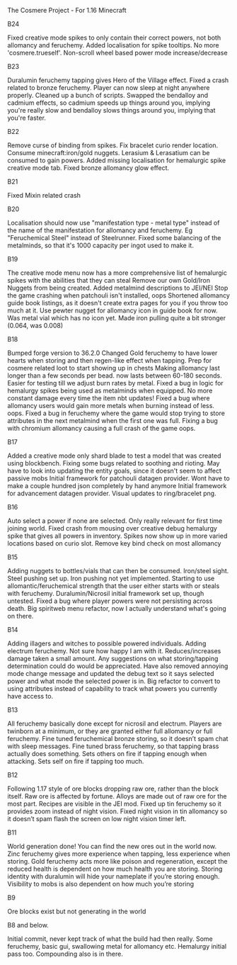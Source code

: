 The Cosmere Project - For 1.16 Minecraft

B24

Fixed creative mode spikes to only contain their correct powers, not both allomancy and feruchemy.
Added localisation for spike tooltips. No more 'cosmere.trueself'.
Non-scroll wheel based power mode increase/decrease

B23

Duralumin feruchemy tapping gives Hero of the Village effect.
Fixed a crash related to bronze feruchemy. Player can now sleep at night anywhere properly.
Cleaned up a bunch of scripts.
Swapped the bendalloy and cadmium effects, so cadmium speeds up things around you, implying you're really slow and bendalloy slows things around you, implying that you're faster.

B22

Remove curse of binding from spikes. 
Fix bracelet curio render location. 
Consume minecraft:iron/gold nuggets. 
Lerasium & Lerasatium can be consumed to gain powers. 
Added missing localisation for hemalurgic spike creative mode tab. 
Fixed bronze allomancy glow effect.


B21

Fixed Mixin related crash

B20

Localisation should now use "manifestation type - metal type" instead of the name of the manifestation for allomancy and feruchemy. Eg "Feruchemical Steel" instead of Steelrunner.
Fixed some balancing of the metalminds, so that it's 1000 capacity per ingot used to make it.

B19

The creative mode menu now has a more comprehensive list of hemalurgic spikes with the abilities that they can steal
Remove our own Gold/Iron Nuggets from being created.
Added metalmind descriptions to JEI/NEI
Stop the game crashing when patchouli isn't installed, oops
Shortened allomancy guide book listings, as it doesn't create extra pages for you if you throw too much at it.
Use pewter nugget for allomancy icon in guide book for now. Was metal vial which has no icon yet.
Made iron pulling quite a bit stronger (0.064, was 0.008)

B18

Bumped forge version to 36.2.0
Changed Gold feruchemy to have lower hearts when storing and then regen-like effect when tapping.
Prep for cosmere related loot to start showing up in chests
Making allomancy last longer than a few seconds per bead. now lasts between 60-180 seconds. Easier for testing till we adjust burn rates by metal.
Fixed a bug in logic for hemalurgy spikes being used as metalminds when equipped. No more constant damage every time the item nbt updates!
Fixed a bug where allomancy users would gain more metals when burning instead of less. oops.
Fixed a bug in feruchemy where the game would stop trying to store attributes in the next metalmind when the first one was full.
Fixing a bug with chromium allomancy causing a full crash of the game oops.


B17

Added a creative mode only shard blade to test a model that was created using blockbench. 
Fixing some bugs related to soothing and rioting. May have to look into updating the entity goals, since it doesn't seem to affect passive mobs
Initial framework for patchouli datagen provider. Wont have to make a couple hundred json completely by hand anymore
Initial framework for advancement datagen provider. 
Visual updates to ring/bracelet png.

B16

Auto select a power if none are selected. Only really relevant for first time joining world.
Fixed crash from mousing over creative debug hemalurgy spike that gives all powers in inventory.
Spikes now show up in more varied locations based on curio slot.
Remove key bind check on most allomancy


B15

Adding nuggets to bottles/vials that can then be consumed.
Iron/steel sight. Steel pushing set up. Iron pushing not yet implemented.
Starting to use allomantic/feruchemical strength that the user either starts with or steals with feruchemy.
Duralumin/Nicrosil initial framework set up, though untested.
Fixed a bug where player powers were not persisting across death.
Big spiritweb menu refactor, now I actually understand what's going on there.

B14

Adding illagers and witches to possible powered individuals.
Adding electrum feruchemy. Not sure how happy I am with it. Reduces/increases damage taken a small amount. Any suggestions on what storing/tapping determination could do would be appreciated.
Have also removed annoying mode change message and updated the debug text so it says selected power and what mode the selected power is in.
Big refactor to convert to using attributes instead of capability to track what powers you currently have access to.

B13

All feruchemy basically done except for nicrosil and electrum.
Players are twinborn at a minimum, or they are granted either full allomancy or full feruchemy.
Fine tuned feruchemical bronze storing, so it doesn’t spam chat with sleep messages.
Fine tuned brass feruchemy, so that tapping brass actually does something. Sets others on fire if tapping enough when attacking. Sets self on fire if tapping too much.

B12

Following 1.17 style of ore blocks dropping raw ore, rather than the block itself.
Raw ore is affected by fortune.
Alloys are made out of raw ore for the most part. Recipes are visible in the JEI mod.
Fixed up tin feruchemy so it provides zoom instead of night vision.
Fixed night vision in tin allomancy so it doesn’t spam flash the screen on low night vision timer left.

B11

World generation done! You can find the new ores out in the world now.
Zinc feruchemy gives more experience when tapping, less experience when storing.
Gold feruchemy acts more like poison and regeneration, except the reduced health is dependent on how much health you are storing.
Storing identity with duralumin will hide your nameplate if you’re storing enough. Visibility to mobs is also dependent on how much you’re storing

B9

Ore blocks exist but not generating in the world

B8 and below.

Initial commit, never kept track of what the build had then really.
Some feruchemy,
basic gui,
swallowing metal for allomancy etc.
Hemalurgy initial pass too.
Compounding also is in there.
